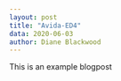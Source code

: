 ```yaml
---
layout: post
title: "Avida-ED4"
data: 2020-06-03
author: Diane Blackwood
---
```


This is an example blogpost

